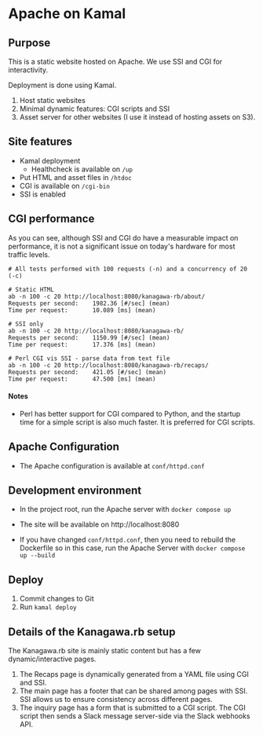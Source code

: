 # Apache on Kamal

## Purpose

This is a static website hosted on Apache. We use SSI and CGI for interactivity.

Deployment is done using Kamal.

1. Host static websites
2. Minimal dynamic features: CGI scripts and SSI
3. Asset server for other websites (I use it instead of hosting assets on S3).

## Site features

* Kamal deployment
  * Healthcheck is available on `/up`
* Put HTML and asset files in `/htdoc` 
* CGI is available on `/cgi-bin`
* SSI is enabled

## CGI performance

As you can see, although SSI and CGI do have a measurable impact on performance,
it is not a significant issue on today's hardware for most traffic levels.    

```shell
# All tests performed with 100 requests (-n) and a concurrency of 20 (-c)

# Static HTML
ab -n 100 -c 20 http://localhost:8080/kanagawa-rb/about/ 
Requests per second:    1982.36 [#/sec] (mean)
Time per request:       10.089 [ms] (mean)

# SSI only
ab -n 100 -c 20 http://localhost:8080/kanagawa-rb/
Requests per second:    1150.99 [#/sec] (mean)
Time per request:       17.376 [ms] (mean)

# Perl CGI vis SSI - parse data from text file
ab -n 100 -c 20 http://localhost:8080/kanagawa-rb/recaps/
Requests per second:    421.05 [#/sec] (mean)
Time per request:       47.500 [ms] (mean)
```

#### Notes

* Perl has better support for CGI compared to Python, and the startup time for a simple script is also much faster. It is preferred for CGI scripts.

## Apache Configuration

* The Apache configuration is available at `conf/httpd.conf`

## Development environment

* In the project root, run the Apache server with `docker compose up`
* The site will be available on http://localhost:8080

* If you have changed `conf/httpd.conf`, then you need to rebuild the Dockerfile so in this case, run the Apache Server with `docker compose up --build`

## Deploy

1. Commit changes to Git
2. Run `kamal deploy`

## Details of the Kanagawa.rb setup

The Kanagawa.rb site is mainly static content but has a few dynamic/interactive pages.

1. The Recaps page is dynamically generated from a YAML file using CGI and SSI.
2. The main page has a footer that can be shared among pages with SSI. SSI allows us to ensure consistency across different pages.
3. The inquiry page has a form that is submitted to a CGI script. The CGI script then sends a Slack message server-side via the Slack webhooks API.

